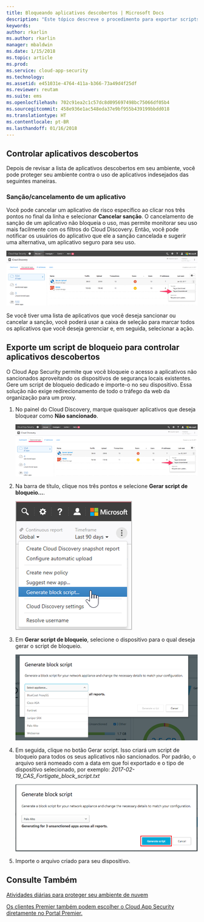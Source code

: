 ```yaml
---
title: Bloqueando aplicativos descobertos | Microsoft Docs
description: "Este tópico descreve o procedimento para exportar scripts de bloqueio para aplicativos descobertos."
keywords: 
author: rkarlin
ms.author: rkarlin
manager: mbaldwin
ms.date: 1/15/2018
ms.topic: article
ms.prod: 
ms.service: cloud-app-security
ms.technology: 
ms.assetid: e451031e-4764-411a-b366-73a49d4f25df
ms.reviewer: reutam
ms.suite: ems
ms.openlocfilehash: 702c91ea2c1c57dc8d095697498bc75066df05b4
ms.sourcegitcommit: 458e936e1ac548eda37e9bf955b439199bbdd018
ms.translationtype: HT
ms.contentlocale: pt-BR
ms.lasthandoff: 01/16/2018
---
```

## <a name="govern-discovered-apps"></a>Controlar aplicativos descobertos

Depois de revisar a lista de aplicativos descobertos em seu ambiente, você pode proteger seu ambiente contra o uso de aplicativos indesejados das seguintes maneiras.

### <a name="sanctioningunsanctioning-an-app"></a>Sanção/cancelamento de um aplicativo 

Você pode cancelar um aplicativo de risco específico ao clicar nos três pontos no final da linha e selecionar **Cancelar sanção**.
O cancelamento de sanção de um aplicativo não bloqueia o uso, mas permite monitorar seu uso mais facilmente com os filtros do Cloud Discovery. Então, você pode notificar os usuários do aplicativo que ele a sanção cancelada e sugerir uma alternativa, um aplicativo seguro para seu uso.

![Marcar como não sancionado](./media/tag-as-unsanctioned.png)  


Se você tiver uma lista de aplicativos que você deseja sancionar ou cancelar a sanção, você poderá usar a caixa de seleção para marcar todos os aplicativos que você deseja gerenciar e, em seguida, selecionar a ação.


## <a name="export-a-block-script-to-govern-discovered-apps"></a>Exporte um script de bloqueio para controlar aplicativos descobertos

O Cloud App Security permite que você bloqueie o acesso a aplicativos não sancionados aproveitando os dispositivos de segurança locais existentes. Gere um script de bloqueio dedicado e importe-o no seu dispositivo.
Essa solução não exige redirecionamento de todo o tráfego da web da organização para um proxy.

1. No painel do Cloud Discovery, marque quaisquer aplicativos que deseja bloquear como **Não sancionado**.

   ![Marcar como não sancionado](./media/tag-as-unsanctioned.png)  

2. Na barra de título, clique nos três pontos e selecione **Gerar script de bloqueio...**. 

   ![Gerar script de bloqueio](./media/generate-block-script.png)  

3. Em **Gerar script de bloqueio**, selecione o dispositivo para o qual deseja gerar o script de bloqueio. 

   ![Pop-up da opção Gerar script de bloqueio](./media/generate-block-script-popup.png)  

4. Em seguida, clique no botão Gerar script. Isso criará um script de bloqueio para todos os seus aplicativos não sancionados. Por padrão, o arquivo será nomeado com a data em que foi exportado e o tipo de dispositivo selecionado, por exemplo: *2017-02-19_CAS_Fortigate_block_script.txt* 

   ![Botão Gerar script de bloqueio](./media/generate-block-script-button.png)  

5. Importe o arquivo criado para seu dispositivo.



## <a name="see-also"></a>Consulte Também  
[Atividades diárias para proteger seu ambiente de nuvem](daily-activities-to-protect-your-cloud-environment.md)   

[Os clientes Premier também podem escolher o Cloud App Security diretamente no Portal Premier.](https://premier.microsoft.com/)  
  
  
